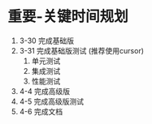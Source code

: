 # 重要-关键时间规划

1. 3-30 完成基础版
2. 3-31 完成基础版测试 (推荐使用cursor)
   1. 单元测试
   2. 集成测试
   3. 性能测试
3. 4-4 完成高级版
4. 4-5 完成高级版测试
5. 4-6 完成文档
